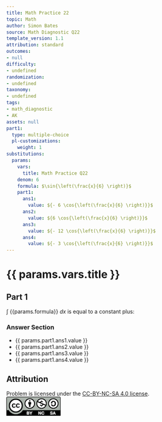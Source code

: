 ```yaml
---
title: Math Practice 22
topic: Math
author: Simon Bates
source: Math Diagnostic Q22
template_version: 1.1
attribution: standard
outcomes:
- null
difficulty:
- undefined
randomization:
- undefined
taxonomy:
- undefined
tags:
- math_diagnostic
- AK
assets: null
part1:
  type: multiple-choice
  pl-customizations:
    weight: 1
substitutions:
  params:
    vars:
      title: Math Practice Q22
    denom: 6
    formula: $\sin{\left(\frac{x}{6} \right)}$
    part1:
      ans1:
        value: ${- 6 \cos{\left(\frac{x}{6} \right)}}$
      ans2:
        value: ${6 \cos{\left(\frac{x}{6} \right)}}$
      ans3:
        value: ${- 12 \cos{\left(\frac{x}{6} \right)}}$
      ans4:
        value: ${- 3 \cos{\left(\frac{x}{6} \right)}}$
---
```

# {{ params.vars.title }}

## Part 1

$\int$ {{params.formula}} $dx$ is equal to a constant plus:

### Answer Section

- {{ params.part1.ans1.value }}
- {{ params.part1.ans2.value }}
- {{ params.part1.ans3.value }}
- {{ params.part1.ans4.value }}

## Attribution

Problem is licensed under the [CC-BY-NC-SA 4.0 license](https://creativecommons.org/licenses/by-nc-sa/4.0/).<br> ![The Creative Commons 4.0 license requiring attribution-BY, non-commercial-NC, and share-alike-SA license.](https://raw.githubusercontent.com/firasm/bits/master/by-nc-sa.png)